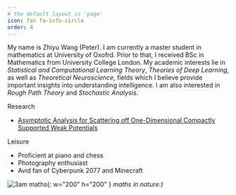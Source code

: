 ```yaml
---
# the default layout is 'page'
icon: fas fa-info-circle
order: 4
---
```

My name is Zhiyu Wang (Peter). I am currently a master student in  mathematics at University of Oxofrd. Prior to that, I received BSc in Mathematics from University College London. My academic interests lie in *Statistical and Computational Learning Theory*, *Theories of Deep Learning*, as well as *Theoretical Neuroscience*, fields which I believe provide important insights into understanding intelligence. I am also interested in *Rough Path Theory* and *Stochastic Analysis*.

Research
- [Asymptotic Analysis for Scattering off One-Dimensional Compactly Supported Weak Potentials](/assets/img/Scattering.pdf)

Leisure
* Proficient at piano and chess
* Photography enthusiast
* Avid fan of Cyberpunk 2077 and Minecraft

![3am maths](https://cdn.verbub.com/images/my-blanket-when-i-try-to-find-the-long-side-at-3-285428.jpg){: w="200" h="200" }
_maths in nature:)_
